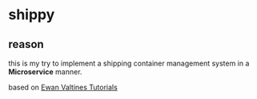 # shippy

## reason
this is my try to implement a shipping container management system in a **Microservice** manner.

based on [Ewan Valtines Tutorials](https://ewanvalentine.io/microservices-in-golang-part-1/)